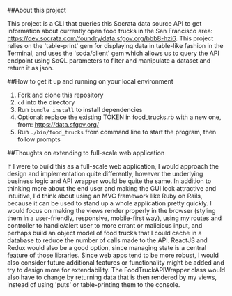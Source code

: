 ##About this project

This project is a CLI that queries this Socrata data source API to get information about currently open food trucks in the San Francisco area: https://dev.socrata.com/foundry/data.sfgov.org/bbb8-hzi6. This project relies on the 'table-print' gem for displaying data in table-like fashion in the Terminal, and uses the 'soda/client' gem which allows us to query the API endpoint using SoQL parameters to filter and manipulate a dataset and return it as json.

##How to get it up and running on your local environment

1.  Fork and clone this repository
2.  `cd` into the directory
3.  Run `bundle install` to install dependencies
4.  Optional: replace the existing TOKEN in food_trucks.rb with a new one, from: https://data.sfgov.org/
5.  Run `./bin/food_trucks` from command line to start the program, then follow prompts

##Thoughts on extending to full-scale web application

If I were to build this as a full-scale web application, I would approach the design and implementation quite differently, however the underlying business logic and API wrapper would be quite the same. In addition to thinking more about the end user and making the GUI look attractive and intuitive, I'd think about using an MVC framework like Ruby on Rails, because it can be used to stand up a whole application pretty quickly. I would focus on making the views render properly in the browser (styling them in a user-friendly, responsive, mobile-first way), using my routes and controller to handle/alert user to more errant or malicious input, and perhaps build an object model of food trucks that I could cache in a database to reduce the number of calls made to the API. ReactJS and Redux would also be a good option, since managing state is a central feature of those libraries. Since web apps tend to be more robust, I would also consider future additional features or functionality might be added and try to design more for extendability. The FoodTruckAPIWrapper class would also have to change by returning data that is then rendered by my views, instead of using 'puts' or table-printing them to the console.
